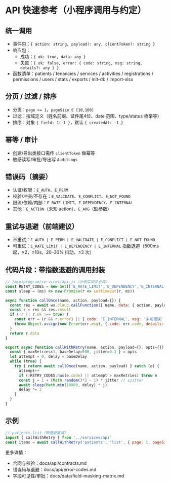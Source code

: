 # API 快速参考（小程序调用与约定）

## 统一调用
- 事件包：`{ action: string, payload?: any, clientToken?: string }`
- 响应包：
  - 成功：`{ ok: true, data: any }`
  - 失败：`{ ok: false, error: { code: string, msg: string, details?: any } }`
- 函数清单：patients / tenancies / services / activities / registrations / permissions / users / stats / exports / init-db / import-xlsx

## 分页 / 过滤 / 排序
- 分页：`page >= 1`，`pageSize ∈ [10,100]`
- 过滤：按域定义（姓名前缀、证件尾4位、date 范围、type/status 枚举等）
- 排序：对象 `{ field: 1|-1 }`，默认 `{ createdAt: -1 }`

## 幂等 / 审计
- 创建/导出类接口需传 `clientToken` 做幂等
- 敏感读写/审批/导出写 `AuditLogs`

## 错误码（摘要）
- 认证/权限：`E_AUTH`、`E_PERM`
- 校验/冲突/不存在：`E_VALIDATE`、`E_CONFLICT`、`E_NOT_FOUND`
- 限流/依赖/内部：`E_RATE_LIMIT`、`E_DEPENDENCY`、`E_INTERNAL`
- 其他：`E_ACTION`（未知 action）、`E_ARG`（缺参数）

## 重试与退避（前端建议）
- 不重试：`E_AUTH | E_PERM | E_VALIDATE | E_CONFLICT | E_NOT_FOUND`
- 可重试：`E_RATE_LIMIT | E_DEPENDENCY | E_INTERNAL` 指数退避（500ms 起，×2，≤10s，20–30% 抖动，≤3 次）

## 代码片段：带指数退避的调用封装
```js
// /miniprogram/services/api.js（示例实现见仓库）
const RETRY_CODES = new Set(['E_RATE_LIMIT','E_DEPENDENCY','E_INTERNAL'])
const sleep = (ms) => new Promise(r => setTimeout(r, ms))

async function callOnce(name, action, payload={}) {
  const res = await wx.cloud.callFunction({ name, data: { action, payload } })
  const r = res && res.result
  if (!r || r.ok !== true) {
    const err = (r && r.error) || { code: 'E_INTERNAL', msg: '未知错误' }
    throw Object.assign(new Error(err.msg), { code: err.code, details: err.details })
  }
  return r.data
}

export async function callWithRetry(name, action, payload={}, opts={}) {
  const { maxRetries=3, baseDelay=500, jitter=0.3 } = opts
  let attempt = 0, delay = baseDelay
  while (true) {
    try { return await callOnce(name, action, payload) } catch (e) {
      attempt++
      if (!RETRY_CODES.has(e.code) || attempt > maxRetries) throw e
      const j = 1 + (Math.random()*2 - 1) * jitter // ±jitter
      await sleep(Math.min(10000, delay) * j)
      delay *= 2
    }
  }
}
```

## 示例
```js
// patients.list（带退避重试）
import { callWithRetry } from '../services/api'
const items = await callWithRetry('patients', 'list', { page: 1, pageSize: 20 })
```

更多详情：
- 合同与校验：docs/api/contracts.md
- 错误码与退避：docs/api/error-codes.md
- 字段可见性/审批：docs/data/field-masking-matrix.md
